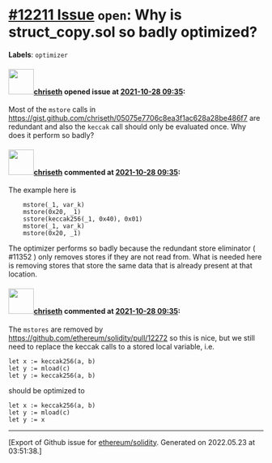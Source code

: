 # [\#12211 Issue](https://github.com/ethereum/solidity/issues/12211) `open`: Why is struct_copy.sol so badly optimized?
**Labels**: `optimizer`


#### <img src="https://avatars.githubusercontent.com/u/9073706?v=4" width="50">[chriseth](https://github.com/chriseth) opened issue at [2021-10-28 09:35](https://github.com/ethereum/solidity/issues/12211):

Most of the `mstore` calls in https://gist.github.com/chriseth/05075e7706c8ea3f1ac628a28be486f7 are redundant and also the `keccak` call should only be evaluated once. Why does it perform so badly?

#### <img src="https://avatars.githubusercontent.com/u/9073706?v=4" width="50">[chriseth](https://github.com/chriseth) commented at [2021-10-28 09:35](https://github.com/ethereum/solidity/issues/12211#issuecomment-966231137):

The example here is
```
    mstore(_1, var_k)
    mstore(0x20, _1)
    sstore(keccak256(_1, 0x40), 0x01)
    mstore(_1, var_k)
    mstore(0x20, _1)
```

The optimizer performs so badly because the redundant store eliminator ( #11352 ) only removes stores if they are not read from. What is needed here is removing stores that store the same data that is already present at that location.

#### <img src="https://avatars.githubusercontent.com/u/9073706?v=4" width="50">[chriseth](https://github.com/chriseth) commented at [2021-10-28 09:35](https://github.com/ethereum/solidity/issues/12211#issuecomment-966386664):

The `mstores` are removed by https://github.com/ethereum/solidity/pull/12272 so this is nice, but we still need to replace the keccak calls to a stored local variable, i.e.
```
let x := keccak256(a, b)
let y := mload(c)
let y := keccak256(a, b)
```
should be optimized to
```
let x := keccak256(a, b)
let y := mload(c)
let y := x
```


-------------------------------------------------------------------------------



[Export of Github issue for [ethereum/solidity](https://github.com/ethereum/solidity). Generated on 2022.05.23 at 03:51:38.]
